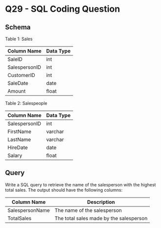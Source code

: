 # **Q29 - SQL Coding Question**

## **Schema**

Table 1: Sales

| Column Name | Data Type |
| --- | --- |
| SaleID | int |
| SalespersonID | int |
| CustomerID | int |
| SaleDate | date |
| Amount | float |

Table 2: Salespeople

| Column Name | Data Type |
| --- | --- |
| SalespersonID | int |
| FirstName | varchar |
| LastName | varchar |
| HireDate | date |
| Salary | float |

## **Query**

Write a SQL query to retrieve the name of the salesperson with the highest total sales. The output should have the following columns:

| Column Name | Description |
| --- | --- |
| SalespersonName | The name of the salesperson |
| TotalSales | The total sales made by the salesperson |
